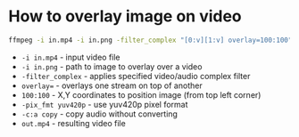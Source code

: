 # How to overlay image on video

```bash
ffmpeg -i in.mp4 -i in.png -filter_complex "[0:v][1:v] overlay=100:100" -pix_fmt yuv420p -c:a copy out.mp4
```

- `-i in.mp4` - input video file
- `-i in.png` - path to image to overlay over a video
- `-filter_complex` - applies specified video/audio complex filter
- `overlay=` - overlays one stream on top of another
- `100:100` - X,Y coordinates to position image (from top left corner)
- `-pix_fmt yuv420p` - use yuv420p pixel format
- `-c:a copy` - copy audio without converting
- `out.mp4` - resulting video file


